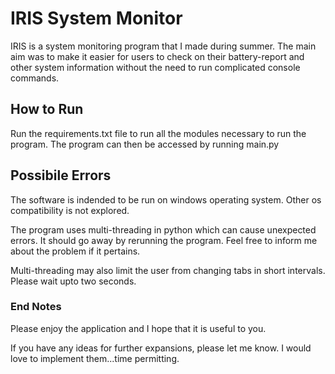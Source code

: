 # IRIS System Monitor
IRIS is a system monitoring program that I made during summer. The main aim was to make it easier for users to check on their battery-report and other system information without the need to run complicated console commands.

## How to Run
Run the requirements.txt file to run all the modules necessary to run the program. The program can then be accessed by running main.py

## Possibile Errors
The software is indended to be run on windows operating system. Other os compatibility is not explored.

The program uses multi-threading in python which can cause unexpected errors. It should go away by rerunning the program. Feel free to inform me about the problem if it pertains.

Multi-threading may also limit the user from changing tabs in short intervals. Please wait upto two seconds.

### End Notes
Please enjoy the application and I hope that it is useful to you.

If you have any ideas for further expansions, please let me know. I would love to implement them...time permitting.
